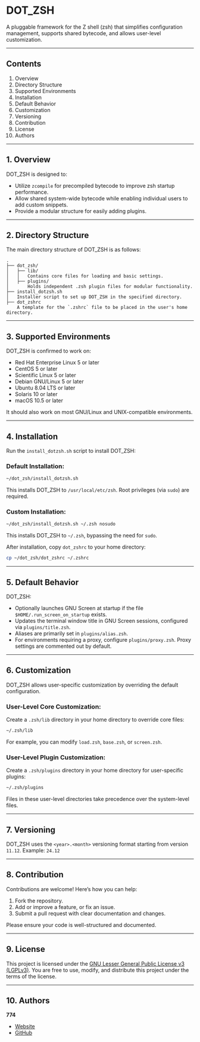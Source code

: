 # DOT_ZSH

A pluggable framework for the Z shell (zsh) that simplifies configuration management, supports shared bytecode, and allows user-level customization.

---

## Contents

1. Overview
2. Directory Structure
3. Supported Environments
4. Installation
5. Default Behavior
6. Customization
7. Versioning
8. Contribution
9. License
10. Authors

---

## 1. Overview

DOT_ZSH is designed to:
- Utilize `zcompile` for precompiled bytecode to improve zsh startup performance.
- Allow shared system-wide bytecode while enabling individual users to add custom snippets.
- Provide a modular structure for easily adding plugins.

---

## 2. Directory Structure

The main directory structure of DOT_ZSH is as follows:

```
.
├── dot_zsh/
│   ├── lib/
│   │   Contains core files for loading and basic settings.
│   ├── plugins/
│       Holds independent .zsh plugin files for modular functionality.
├── install_dotzsh.sh
│   Installer script to set up DOT_ZSH in the specified directory.
├── dot_zshrc
    A template for the `.zshrc` file to be placed in the user's home directory.
```

---

## 3. Supported Environments

DOT_ZSH is confirmed to work on:
- Red Hat Enterprise Linux 5 or later
- CentOS 5 or later
- Scientific Linux 5 or later
- Debian GNU/Linux 5 or later
- Ubuntu 8.04 LTS or later
- Solaris 10 or later
- macOS 10.5 or later

It should also work on most GNU/Linux and UNIX-compatible environments.

---

## 4. Installation

Run the `install_dotzsh.sh` script to install DOT_ZSH:

### Default Installation:
```bash
~/dot_zsh/install_dotzsh.sh
```
This installs DOT_ZSH to `/usr/local/etc/zsh`. Root privileges (via `sudo`) are required.

### Custom Installation:
```bash
~/dot_zsh/install_dotzsh.sh ~/.zsh nosudo
```
This installs DOT_ZSH to `~/.zsh`, bypassing the need for `sudo`.

After installation, copy `dot_zshrc` to your home directory:
```bash
cp ~/dot_zsh/dot_zshrc ~/.zshrc
```

---

## 5. Default Behavior

DOT_ZSH:
- Optionally launches GNU Screen at startup if the file `$HOME/.run_screen_on_startup` exists.
- Updates the terminal window title in GNU Screen sessions, configured via `plugins/title.zsh`.
- Aliases are primarily set in `plugins/alias.zsh`.
- For environments requiring a proxy, configure `plugins/proxy.zsh`. Proxy settings are commented out by default.

---

## 6. Customization

DOT_ZSH allows user-specific customization by overriding the default configuration.

### User-Level Core Customization:
Create a `.zsh/lib` directory in your home directory to override core files:
```bash
~/.zsh/lib
```
For example, you can modify `load.zsh`, `base.zsh`, or `screen.zsh`.

### User-Level Plugin Customization:
Create a `.zsh/plugins` directory in your home directory for user-specific plugins:
```bash
~/.zsh/plugins
```

Files in these user-level directories take precedence over the system-level files.

---

## 7. Versioning

DOT_ZSH uses the `<year>.<month>` versioning format starting from version `11.12`.
Example: `24.12`

---

## 8. Contribution

Contributions are welcome! Here’s how you can help:
1. Fork the repository.
2. Add or improve a feature, or fix an issue.
3. Submit a pull request with clear documentation and changes.

Please ensure your code is well-structured and documented.

---

## 9. License

This project is licensed under the [GNU Lesser General Public License v3 (LGPLv3)](https://www.gnu.org/licenses/lgpl-3.0.html).
You are free to use, modify, and distribute this project under the terms of the license.

---

## 10. Authors

**774**
- [Website](http://id774.net)
- [GitHub](http://github.com/id774)
